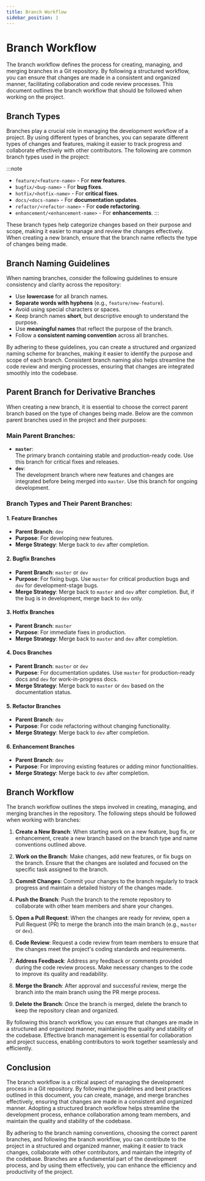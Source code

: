 ```yaml
---
title: Branch Workflow
sidebar_position: 1
---
```


# Branch Workflow

The branch workflow defines the process for creating, managing, and merging branches in a Git repository. By following a structured workflow, you can ensure that changes are made in a consistent and organized manner, facilitating collaboration and code review processes. This document outlines the branch workflow that should be followed when working on the project.

## **Branch Types**

Branches play a crucial role in managing the development workflow of a project. By using different types of branches, you can separate different types of changes and features, making it easier to track progress and collaborate effectively with other contributors. The following are common branch types used in the project:

:::note
- `feature/<feature-name>` - For **new features**.
- `bugfix/<bug-name>` - For **bug fixes**.
- `hotfix/<hotfix-name>` - For **critical fixes**.
- `docs/<docs-name>` - For **documentation updates**.
- `refactor/<refactor-name>` - For **code refactoring**.
- `enhancement/<enhancement-name>` - For **enhancements**.
:::

These branch types help categorize changes based on their purpose and scope, making it easier to manage and review the changes effectively. When creating a new branch, ensure that the branch name reflects the type of changes being made.

## **Branch Naming Guidelines**

When naming branches, consider the following guidelines to ensure consistency and clarity across the repository:

- Use **lowercase** for all branch names.
- **Separate words with hyphens** (e.g., `feature/new-feature`).
- Avoid using special characters or spaces.
- Keep branch names **short**, but descriptive enough to understand the purpose.
- Use **meaningful names** that reflect the purpose of the branch.
- Follow a **consistent naming convention** across all branches.

By adhering to these guidelines, you can create a structured and organized naming scheme for branches, making it easier to identify the purpose and scope of each branch. Consistent branch naming also helps streamline the code review and merging processes, ensuring that changes are integrated smoothly into the codebase.

## **Parent Branch for Derivative Branches**

When creating a new branch, it is essential to choose the correct parent branch based on the type of changes being made. Below are the common parent branches used in the project and their purposes:

### Main Parent Branches:
- **`master`**:  
  The primary branch containing stable and production-ready code. Use this branch for critical fixes and releases.  
- **`dev`**:  
  The development branch where new features and changes are integrated before being merged into `master`. Use this branch for ongoing development.

### Branch Types and Their Parent Branches:

#### 1. Feature Branches  
- **Parent Branch**: `dev`  
- **Purpose**: For developing new features.
- **Merge Strategy**: Merge back to `dev` after completion.

#### 2. Bugfix Branches  
- **Parent Branch**: `master` or `dev`  
- **Purpose**: For fixing bugs. Use `master` for critical production bugs and `dev` for development-stage bugs.
- **Merge Strategy**: Merge back to `master` and `dev` after completion. But, if the bug is in development, merge back to `dev` only.

#### 3. Hotfix Branches  
- **Parent Branch**: `master`  
- **Purpose**: For immediate fixes in production.
- **Merge Strategy**: Merge back to `master` and `dev` after completion.

#### 4. Docs Branches  
- **Parent Branch**: `master` or `dev`  
- **Purpose**: For documentation updates. Use `master` for production-ready docs and `dev` for work-in-progress docs.
- **Merge Strategy**: Merge back to `master` or `dev` based on the documentation status.

#### 5. Refactor Branches  
- **Parent Branch**: `dev`  
- **Purpose**: For code refactoring without changing functionality.
- **Merge Strategy**: Merge back to `dev` after completion.

#### 6. Enhancement Branches  
- **Parent Branch**: `dev`  
- **Purpose**: For improving existing features or adding minor functionalities.
- **Merge Strategy**: Merge back to `dev` after completion.

## **Branch Workflow**

The branch workflow outlines the steps involved in creating, managing, and merging branches in the repository. The following steps should be followed when working with branches:

1. **Create a New Branch**: When starting work on a new feature, bug fix, or enhancement, create a new branch based on the branch type and name conventions outlined above.

2. **Work on the Branch**: Make changes, add new features, or fix bugs on the branch. Ensure that the changes are isolated and focused on the specific task assigned to the branch.

3. **Commit Changes**: Commit your changes to the branch regularly to track progress and maintain a detailed history of the changes made.

4. **Push the Branch**: Push the branch to the remote repository to collaborate with other team members and share your changes.

5. **Open a Pull Request**: When the changes are ready for review, open a Pull Request (PR) to merge the branch into the main branch (e.g., `master` or `dev`).

6. **Code Review**: Request a code review from team members to ensure that the changes meet the project's coding standards and requirements.

7. **Address Feedback**: Address any feedback or comments provided during the code review process. Make necessary changes to the code to improve its quality and readability.

8. **Merge the Branch**: After approval and successful review, merge the branch into the main branch using the PR merge process.

9. **Delete the Branch**: Once the branch is merged, delete the branch to keep the repository clean and organized.

By following this branch workflow, you can ensure that changes are made in a structured and organized manner, maintaining the quality and stability of the codebase. Effective branch management is essential for collaboration and project success, enabling contributors to work together seamlessly and efficiently.

## **Conclusion**

The branch workflow is a critical aspect of managing the development process in a Git repository. By following the guidelines and best practices outlined in this document, you can create, manage, and merge branches effectively, ensuring that changes are made in a consistent and organized manner. Adopting a structured branch workflow helps streamline the development process, enhance collaboration among team members, and maintain the quality and stability of the codebase.

By adhering to the branch naming conventions, choosing the correct parent branches, and following the branch workflow, you can contribute to the project in a structured and organized manner, making it easier to track changes, collaborate with other contributors, and maintain the integrity of the codebase. Branches are a fundamental part of the development process, and by using them effectively, you can enhance the efficiency and productivity of the project.
